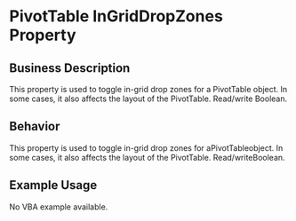 # PivotTable InGridDropZones Property

## Business Description
This property is used to toggle in-grid drop zones for a PivotTable object. In some cases, it also affects the layout of the PivotTable. Read/write Boolean.

## Behavior
This property is used to toggle in-grid drop zones for aPivotTableobject.  In some cases, it also affects the layout of the PivotTable. Read/writeBoolean.

## Example Usage
No VBA example available.